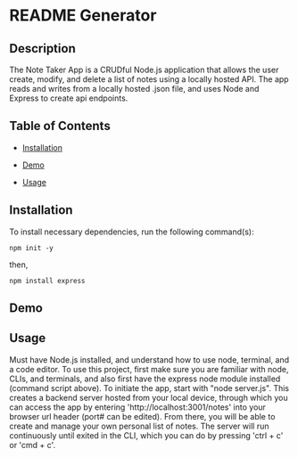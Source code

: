 # README Generator
  

  ## Description
  
  The Note Taker App is a CRUDful Node.js application that allows the user create, modify, and delete a list of notes using a locally hosted API. The app reads and writes from a locally hosted .json file, and uses Node and Express to create api endpoints.
  
  ## Table of Contents 
  
  * [Installation](#installation)

  * [Demo](#demo)

  * [Usage](#usage)



  ## Installation
  
  To install necessary dependencies, run the following command(s):
  
  ```
  npm init -y
  ```
  
  then, 

  ```
  npm install express
  ```
  
  ## Demo

  <!-- ![video](video.gif) -->

  ## Usage
  
  Must have Node.js installed, and understand how to use node, terminal, and a code editor. To use this project, first make sure you are familiar with node, CLIs, and terminals, and also first have the express node module installed (command script above). To initiate the app, start with "node server.js". This creates a backend server hosted from your local device, through which you can access the app by entering 'http://localhost:3001/notes' into your browser url header (port# can be edited). From there, you will be able to create and manage your own personal list of notes. The server will run continuously until exited in the CLI, which you can do by pressing 'ctrl + c' or 'cmd + c'.
